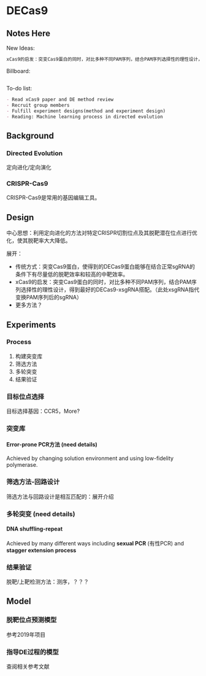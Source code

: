 # DECas9

## Notes Here

New Ideas:

```markdown
xCas9的启发：突变Cas9蛋白的同时，对比多种不同PAM序列，结合PAM序列选择性的理性设计，得到最好的DECas9-xsgRNA搭配。（此处xsgRNA指代变换PAM序列后的sgRNA）
```

Billboard:

```markdown

```

To-do list:

```markdown
- Read xCas9 paper and DE method review
- Recruit group members
- Fulfill experiment designs(method and experiment design)
- Reading: Machine learning process in directed evolution
```



## Background

### Directed Evolution

定向进化/定向演化

### CRISPR-Cas9

CRISPR-Cas9是常用的基因编辑工具。



## Design

中心思想：利用定向进化的方法对特定CRISPR切割位点及其脱靶潜在位点进行优化，使其脱靶率大大降低。

展开：

- 传统方式：突变Cas9蛋白，使得到的DECas9蛋白能够在结合正常sgRNA的条件下有尽量低的脱靶效率和较高的中靶效率。
- xCas9的启发：突变Cas9蛋白的同时，对比多种不同PAM序列，结合PAM序列选择性的理性设计，得到最好的DECas9-xsgRNA搭配。（此处xsgRNA指代变换PAM序列后的sgRNA）
- 更多方法？



## Experiments

### Process

1. 构建突变库
2. 筛选方法
3. 多轮突变
4. 结果验证

### 目标位点选择

目标选择基因：CCR5，More?



### 突变库

#### Error-prone PCR方法 (need details)

Achieved by changing solution environment and using low-fidelity polymerase.

### 筛选方法-回路设计

筛选方法与回路设计是相互匹配的：展开介绍

### 多轮突变 (need details)

#### DNA shuffling-repeat

Achieved by many different ways including **sexual PCR** (有性PCR) and **stagger extension process**

### 结果验证

脱靶/上靶检测方法：测序，？？？



## Model

### 脱靶位点预测模型

参考2019年项目



### 指导DE过程的模型

查阅相关参考文献

